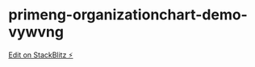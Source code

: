 # primeng-organizationchart-demo-vywvng

[Edit on StackBlitz ⚡️](https://stackblitz.com/edit/primeng-organizationchart-demo-vywvng)